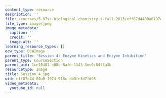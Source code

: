 ```yaml
---
content_type: resource
description: ''
file: /courses/5-07sc-biological-chemistry-i-fall-2013/eff87d4400a01974918cdb3fe3d7fd93_Session_4.jpg
file_type: image/jpeg
image_metadata:
  caption: ''
  credit: ''
  image-alt: ''
learning_resource_types: []
ocw_type: OCWImage
parent_title: 'Session 4: Enzyme Kinetics and Enzyme Inhibition'
parent_type: CourseSection
parent_uid: 1ce10481-e08c-8afe-1143-3ec9c84f3a3b
resourcetype: Image
title: Session_4.jpg
uid: eff87d44-00a0-1974-918c-db3fe3d7fd93
video_metadata:
  youtube_id: null
---
```

